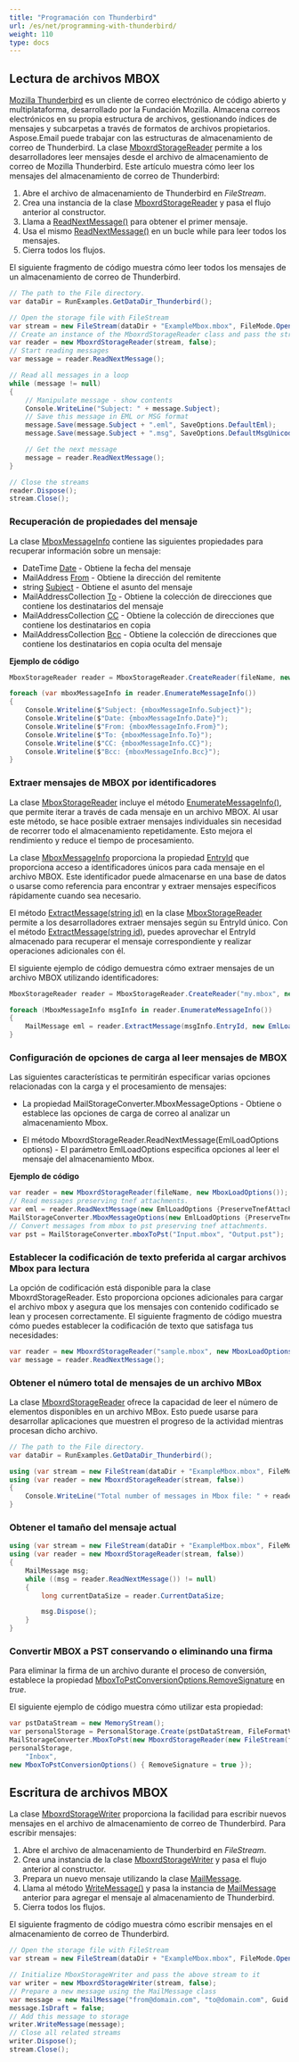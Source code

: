 ```yaml
---
title: "Programación con Thunderbird"
url: /es/net/programming-with-thunderbird/
weight: 110
type: docs
---
```



## **Lectura de archivos MBOX**

[Mozilla Thunderbird](https://www.thunderbird.net/es-ES/) es un cliente de correo electrónico de código abierto y multiplataforma, desarrollado por la Fundación Mozilla. Almacena correos electrónicos en su propia estructura de archivos, gestionando índices de mensajes y subcarpetas a través de formatos de archivos propietarios. Aspose.Email puede trabajar con las estructuras de almacenamiento de correo de Thunderbird. La clase [MboxrdStorageReader](https://reference.aspose.com/email/net/aspose.email.storage.mbox/mboxrdstoragereader/) permite a los desarrolladores leer mensajes desde el archivo de almacenamiento de correo de Mozilla Thunderbird. Este artículo muestra cómo leer los mensajes del almacenamiento de correo de Thunderbird:

1. Abre el archivo de almacenamiento de Thunderbird en *FileStream*.
1. Crea una instancia de la clase [MboxrdStorageReader](https://reference.aspose.com/email/net/aspose.email.storage.mbox/mboxrdstoragereader/) y pasa el flujo anterior al constructor.
1. Llama a [ReadNextMessage()](https://reference.aspose.com/email/net/aspose.email.storage.mbox/mboxrdstoragereader/readnextmessage/#readnextmessage/) para obtener el primer mensaje.
1. Usa el mismo [ReadNextMessage()](https://reference.aspose.com/email/net/aspose.email.storage.mbox/mboxrdstoragereader/readnextmessage/#readnextmessage/) en un bucle while para leer todos los mensajes.
1. Cierra todos los flujos.

El siguiente fragmento de código muestra cómo leer todos los mensajes de un almacenamiento de correo de Thunderbird.

```cs
// The path to the File directory.
var dataDir = RunExamples.GetDataDir_Thunderbird();

// Open the storage file with FileStream
var stream = new FileStream(dataDir + "ExampleMbox.mbox", FileMode.Open, FileAccess.Read);
// Create an instance of the MboxrdStorageReader class and pass the stream
var reader = new MboxrdStorageReader(stream, false);
// Start reading messages
var message = reader.ReadNextMessage();

// Read all messages in a loop
while (message != null)
{
    // Manipulate message - show contents
    Console.WriteLine("Subject: " + message.Subject);
    // Save this message in EML or MSG format
    message.Save(message.Subject + ".eml", SaveOptions.DefaultEml);
    message.Save(message.Subject + ".msg", SaveOptions.DefaultMsgUnicode);

    // Get the next message
    message = reader.ReadNextMessage();
}

// Close the streams
reader.Dispose();
stream.Close();
```

### **Recuperación de propiedades del mensaje**

La clase [MboxMessageInfo](https://reference.aspose.com/email/net/aspose.email.storage.mbox/mboxmessageinfo/#mboxmessageinfo-class) contiene las siguientes propiedades para recuperar información sobre un mensaje:

- DateTime [Date](https://reference.aspose.com/email/net/aspose.email.storage.mbox/mboxmessageinfo/date/#mboxmessageinfodate-property) - Obtiene la fecha del mensaje
- MailAddress [From](https://reference.aspose.com/email/net/aspose.email.storage.mbox/mboxmessageinfo/from/#mboxmessageinfofrom-property) - Obtiene la dirección del remitente
- string [Subject](https://reference.aspose.com/email/net/aspose.email.storage.mbox/mboxmessageinfo/subject/) - Obtiene el asunto del mensaje
- MailAddressCollection [To](https://reference.aspose.com/email/net/aspose.email.storage.mbox/mboxmessageinfo/to/) - Obtiene la colección de direcciones que contiene los destinatarios del mensaje
- MailAddressCollection [CC](https://reference.aspose.com/email/net/aspose.email.storage.mbox/mboxmessageinfo/cc/) - Obtiene la colección de direcciones que contiene los destinatarios en copia
- MailAddressCollection [Bcc](https://reference.aspose.com/email/net/aspose.email.storage.mbox/mboxmessageinfo/bcc/) - Obtiene la colección de direcciones que contiene los destinatarios en copia oculta del mensaje

**Ejemplo de código**

```cs
MboxStorageReader reader = MboxStorageReader.CreateReader(fileName, new MboxLoadOptions());

foreach (var mboxMessageInfo in reader.EnumerateMessageInfo())
{
    Console.Writeline($"Subject: {mboxMessageInfo.Subject}");
    Console.Writeline($"Date: {mboxMessageInfo.Date}");
    Console.Writeline($"From: {mboxMessageInfo.From}");
    Console.Writeline($"To: {mboxMessageInfo.To}");
    Console.Writeline($"CC: {mboxMessageInfo.CC}");
    Console.Writeline($"Bcc: {mboxMessageInfo.Bcc}");
}
```

### **Extraer mensajes de MBOX por identificadores**

La clase [MboxStorageReader](https://reference.aspose.com/email/net/aspose.email.storage.mbox/mboxstoragereader/#mboxstoragereader-class) incluye el método [EnumerateMessageInfo()](https://reference.aspose.com/email/net/aspose.email.storage.mbox/mboxstoragereader/enumeratemessageinfo/), que permite iterar a través de cada mensaje en un archivo MBOX. Al usar este método, se hace posible extraer mensajes individuales sin necesidad de recorrer todo el almacenamiento repetidamente. Esto mejora el rendimiento y reduce el tiempo de procesamiento.

La clase [MboxMessageInfo](https://reference.aspose.com/email/net/aspose.email.storage.mbox/mboxmessageinfo/#mboxmessageinfo-class) proporciona la propiedad [EntryId](https://reference.aspose.com/email/net/aspose.email.storage.mbox/mboxmessageinfo/entryid/) que proporciona acceso a identificadores únicos para cada mensaje en el archivo MBOX. Este identificador puede almacenarse en una base de datos o usarse como referencia para encontrar y extraer mensajes específicos rápidamente cuando sea necesario.

El método [ExtractMessage(string id)](https://reference.aspose.com/email/net/aspose.email.storage.mbox/mboxstoragereader/extractmessage/) en la clase [MboxStorageReader](https://reference.aspose.com/email/net/aspose.email.storage.mbox/mboxstoragereader/#mboxstoragereader-class) permite a los desarrolladores extraer mensajes según su EntryId único. Con el método [ExtractMessage(string id)](https://reference.aspose.com/email/net/aspose.email.storage.mbox/mboxstoragereader/extractmessage/), puedes aprovechar el EntryId almacenado para recuperar el mensaje correspondiente y realizar operaciones adicionales con él.

El siguiente ejemplo de código demuestra cómo extraer mensajes de un archivo MBOX utilizando identificadores:

```cs
MboxStorageReader reader = MboxStorageReader.CreateReader("my.mbox", new MboxLoadOptions());

foreach (MboxMessageInfo msgInfo in reader.EnumerateMessageInfo())
{
    MailMessage eml = reader.ExtractMessage(msgInfo.EntryId, new EmlLoadOptions());
}
```

### **Configuración de opciones de carga al leer mensajes de MBOX**

Las siguientes características te permitirán especificar varias opciones relacionadas con la carga y el procesamiento de mensajes:

- La propiedad MailStorageConverter.MboxMessageOptions - Obtiene o establece las opciones de carga de correo al analizar un almacenamiento Mbox.

- El método MboxrdStorageReader.ReadNextMessage(EmlLoadOptions options) - El parámetro EmlLoadOptions especifica opciones al leer el mensaje del almacenamiento Mbox.

**Ejemplo de código**

```cs
var reader = new MboxrdStorageReader(fileName, new MboxLoadOptions());
// Read messages preserving tnef attachments.
var eml = reader.ReadNextMessage(new EmlLoadOptions {PreserveTnefAttachments = true});
MailStorageConverter.MboxMessageOptions(new EmlLoadOptions {PreserveTnefAttachments = true});
// Convert messages from mbox to pst preserving tnef attachments.
var pst = MailStorageConverter.mboxToPst("Input.mbox", "Output.pst");
```

### **Establecer la codificación de texto preferida al cargar archivos Mbox para lectura**

La opción de codificación está disponible para la clase MboxrdStorageReader. Esto proporciona opciones adicionales para cargar el archivo mbox y asegura que los mensajes con contenido codificado se lean y procesen correctamente. El siguiente fragmento de código muestra cómo puedes establecer la codificación de texto que satisfaga tus necesidades:

```cs
var reader = new MboxrdStorageReader("sample.mbox", new MboxLoadOptions() { PreferredTextEncoding = Encoding.UTF8});
var message = reader.ReadNextMessage();
```

### **Obtener el número total de mensajes de un archivo MBox**

La clase [MboxrdStorageReader](https://reference.aspose.com/email/net/aspose.email.storage.mbox/mboxrdstoragereader/) ofrece la capacidad de leer el número de elementos disponibles en un archivo MBox. Esto puede usarse para desarrollar aplicaciones que muestren el progreso de la actividad mientras procesan dicho archivo.

```cs
// The path to the File directory.
var dataDir = RunExamples.GetDataDir_Thunderbird();

using (var stream = new FileStream(dataDir + "ExampleMbox.mbox", FileMode.Open, FileAccess.Read))
using (var reader = new MboxrdStorageReader(stream, false))
{
    Console.WriteLine("Total number of messages in Mbox file: " + reader.GetTotalItemsCount());
}
```

### **Obtener el tamaño del mensaje actual**

```cs
using (var stream = new FileStream(dataDir + "ExampleMbox.mbox", FileMode.Open, FileAccess.Read))
using (var reader = new MboxrdStorageReader(stream, false))
{
    MailMessage msg;
    while ((msg = reader.ReadNextMessage()) != null)
    {
        long currentDataSize = reader.CurrentDataSize;

        msg.Dispose();
    }
}
```

### **Convertir MBOX a PST conservando o eliminando una firma**

Para eliminar la firma de un archivo durante el proceso de conversión, establece la propiedad [MboxToPstConversionOptions.RemoveSignature](https://reference.aspose.com/email/net/aspose.email.storage/mboxtopstconversionoptions/removesignature/) en *true*.

El siguiente ejemplo de código muestra cómo utilizar esta propiedad:

```cs
var pstDataStream = new MemoryStream();
var personalStorage = PersonalStorage.Create(pstDataStream, FileFormatVersion.Unicode);
MailStorageConverter.MboxToPst(new MboxrdStorageReader(new FileStream(fileName, FileMode.Open, FileAccess.Read), new MboxLoadOptions()),
personalStorage,
    "Inbox",
new MboxToPstConversionOptions() { RemoveSignature = true });
```

## **Escritura de archivos MBOX**

La clase [MboxrdStorageWriter](https://reference.aspose.com/email/net/aspose.email.storage.mbox/mboxrdstoragewriter/) proporciona la facilidad para escribir nuevos mensajes en el archivo de almacenamiento de correo de Thunderbird. Para escribir mensajes:

1. Abre el archivo de almacenamiento de Thunderbird en *FileStream*.
1. Crea una instancia de la clase [MboxrdStorageWriter](https://reference.aspose.com/email/net/aspose.email.storage.mbox/mboxrdstoragewriter/) y pasa el flujo anterior al constructor.
1. Prepara un nuevo mensaje utilizando la clase [MailMessage](https://reference.aspose.com/email/net/aspose.email/mailmessage/).
1. Llama al método [WriteMessage()](https://reference.aspose.com/email/net/aspose.email.storage.mbox/mboxrdstoragewriter/writemessage/#writemessage/) y pasa la instancia de [MailMessage](https://reference.aspose.com/email/net/aspose.email/mailmessage/) anterior para agregar el mensaje al almacenamiento de Thunderbird.
1. Cierra todos los flujos.

El siguiente fragmento de código muestra cómo escribir mensajes en el almacenamiento de correo de Thunderbird.

```cs
// Open the storage file with FileStream
var stream = new FileStream(dataDir + "ExampleMbox.mbox", FileMode.Open, FileAccess.Write);

// Initialize MboxStorageWriter and pass the above stream to it
var writer = new MboxrdStorageWriter(stream, false);
// Prepare a new message using the MailMessage class
var message = new MailMessage("from@domain.com", "to@domain.com", Guid.NewGuid().ToString(), "added from Aspose.Email");
message.IsDraft = false;
// Add this message to storage
writer.WriteMessage(message);
// Close all related streams
writer.Dispose();
stream.Close();
```